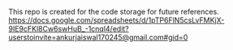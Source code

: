 This repo is created for the code storage for future references.
https://docs.google.com/spreadsheets/d/1pTP6FlN5csLvFMKjX-9IE9cFKl8Cw6swHuB_-1cnql4/edit?userstoinvite=ankurjaiswal170245@gmail.com#gid=0
